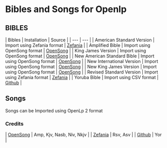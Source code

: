 # Bibles and Songs for Openlp

## BIBLES
| Bibles | Installation | Source | 
| --- | --- | 
| American Standard Version | Import using Zefania format | [Zefania](https://sourceforge.net/projects/zefania-sharp/files/Bibles/ENG/) | 
| Amplified Bible | Import using OpenSong format | [OpenSong](http://www.opensong.org/home/download) | 
| King James Version | Import using OpenSong format | [OpenSong](http://www.opensong.org/home/download) | 
| New American Standard Bible | Import using OpenSong format | [OpenSong](http://www.opensong.org/home/download) | 
| New International Version | Import using OpenSong format | [OpenSong](http://www.opensong.org/home/download) | 
| New King James Version | Import using OpenSong format | [OpenSong](http://www.opensong.org/home/download) | 
| Revised Standard Version | Import using Zefania format | [Zefania](https://sourceforge.net/projects/zefania-sharp/files/Bibles/ENG/) | 
| Yoruba Bible | Import using CSV format | [Github](https://github.com/gray-adeyi/pygconverter) | 


## Songs

Songs can be Imported using OpenLp 2 format

### Credits
| [OpenSong](http://www.opensong.org/home/download) | Amp, Kjv, Nasb, Niv, Nkjv | 
| [Zefania](https://sourceforge.net/projects/zefania-sharp/files/Bibles/ENG/) | Rsv, Asv | 
| [Github](https://github.com/gray-adeyi/pygconverter) | Yor | 

